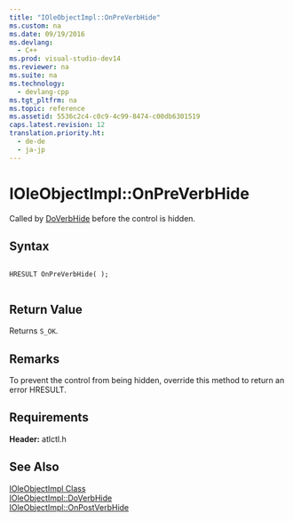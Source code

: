 ```yaml
---
title: "IOleObjectImpl::OnPreVerbHide"
ms.custom: na
ms.date: 09/19/2016
ms.devlang: 
  - C++
ms.prod: visual-studio-dev14
ms.reviewer: na
ms.suite: na
ms.technology: 
  - devlang-cpp
ms.tgt_pltfrm: na
ms.topic: reference
ms.assetid: 5536c2c4-c0c9-4c99-8474-c00db6301519
caps.latest.revision: 12
translation.priority.ht: 
  - de-de
  - ja-jp
---
```

# IOleObjectImpl::OnPreVerbHide
Called by [DoVerbHide](../vs140/IOleObjectImpl--DoVerbHide.md) before the control is hidden.  
  
## Syntax  
  
```  
  
HRESULT OnPreVerbHide( );  
  
```  
  
## Return Value  
 Returns `S_OK`.  
  
## Remarks  
 To prevent the control from being hidden, override this method to return an error HRESULT.  
  
## Requirements  
 **Header:** atlctl.h  
  
## See Also  
 [IOleObjectImpl Class](../vs140/IOleObjectImpl-Class.md)   
 [IOleObjectImpl::DoVerbHide](../vs140/IOleObjectImpl--DoVerbHide.md)   
 [IOleObjectImpl::OnPostVerbHide](../vs140/IOleObjectImpl--OnPostVerbHide.md)